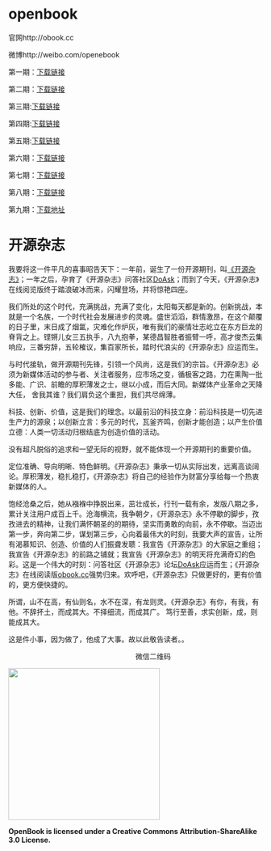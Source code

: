openbook
========

官网http://obook.cc

微博http://weibo.com/openebook

第一期：[下载链接](https://github.com/open1book/openbook/raw/master/openbook%E5%BC%80%E6%BA%90%E6%9D%82%E5%BF%972013%E6%96%B0%E5%B9%B4%E7%AC%AC%E4%B8%80%E6%9C%9F.pdf)     

第二期：[下载链接](https://github.com/open1book/openbook/raw/master/openbook%E5%BC%80%E6%BA%90%E6%9D%82%E5%BF%972013%E7%AC%AC%E4%BA%8C%E6%9C%9F.pdf)     

第三期:[下载链接](https://github.com/open1book/openbook/raw/master/openbook%E5%BC%80%E6%BA%90%E6%9D%82%E5%BF%972013%E5%B9%B4%E7%AC%AC%E4%B8%89%E6%9C%9F-%E6%A0%A1%E5%AF%B9%E7%89%88.pdf)     

第四期:[下载链接](https://github.com/open1book/openbook/raw/master/openbook%E5%BC%80%E6%BA%90%E6%9D%82%E5%BF%972013%E5%B9%B4%E7%AC%AC%E5%9B%9B%E6%9C%9F.pdf)

第五期:[下载链接](https://github.com/open1book/openbook/raw/master/openbook%E5%BC%80%E6%BA%90%E6%9D%82%E5%BF%972013%E5%B9%B4%E7%AC%AC%E4%BA%94%E6%9C%9F.pdf)     

第六期：[下载链接](https://github.com/open1book/openbook/raw/master/openbook%E5%BC%80%E6%BA%90%E6%9D%82%E5%BF%972013%E5%B9%B4%E7%AC%AC%E5%85%AD%E6%9C%9F.pdf)      

第七期：[下载链接](https://github.com/open1book/openbook/raw/master/OPENBOOK%E5%BC%80%E6%BA%90%E6%9D%82%E5%BF%972014%E7%AC%AC%E4%B8%83%E6%9C%9F.pdf)         

第八期：[下载链接](https://github.com/open1book/openbook/raw/master/openbook%E5%BC%80%E6%BA%90%E6%9D%82%E5%BF%972014%E7%AC%AC%E5%85%AB%E6%9C%9F.pdf)

第九期：[下载地址](https://github.com/open1book/openbook/raw/master/openbook%E5%BC%80%E6%BA%90%E6%9D%82%E5%BF%972014%E7%AC%AC%E4%B9%9D%E6%9C%9F.pdf)

# 开源杂志


我要将这一件平凡的喜事昭告天下：一年前，诞生了一份开源期刊，叫[《开源杂志》](http://obook.cc)；一年之后，孕育了《开源杂志》问答社区[DoAsk](http://doask.net)；而到了今天，《开源杂志》在线阅览版终于踏浪破冰而来，闪耀登场，并将惊艳四座。

我们所处的这个时代，充满挑战，充满了变化，太阳每天都是新的。创新挑战，本就是一个名族，一个时代社会发展进步的灵魂。盛世滔滔，群情激昂，在这个颠覆的日子里，末日成了烟氲，灾难化作炉灰，唯有我们的豪情壮志屹立在东方巨龙的脊背之上。铿锵儿女三五执手，八九抱拳，某德昌智胜者振臂一呼，高才俊杰云集响应，三番穷辞，五轮榷议，集百家所长，踏时代浪尖的《开源杂志》应运而生。

与时代接轨，做开源期刊先锋，引领一个风尚，这是我们的宗旨。《开源杂志》必须为新媒体活动的参与者、关注者服务，应市场之变，循极客之路，力在熏陶一批多能、广识、前瞻的厚积薄发之士，继以小成，而后大同。新媒体产业革命之天降大任， 舍我其谁？我们肩负这个重担，我们共尽绵薄。

科技、创新、价值，这是我们的理念。以最前沿的科技立身：前沿科技是一切先进生产力的源泉；以创新立言：多元的时代，瓦釜齐鸣，创新才能创造；以产生价值立德：人类一切活动归根结底为创造价值的活动。

没有超凡脱俗的追求和一望无际的视野，就不能体现一个开源期刊的重要价值。

定位准确、导向明晰、特色鲜明。《开源杂志》秉承一切从实际出发，远离高谈阔论。厚积薄发，稳扎稳打，《开源杂志》将自己的经验作为财富分享给每一个热衷新媒体的人。

饱经沧桑之后，她从襁褓中挣脱出来，茁壮成长，行刊一载有余，发版八期之多，累计关注用户成百上千。沧海横流，我争朝夕，《开源杂志》永不停歇的脚步，孜孜进去的精神，让我们满怀朝圣的的期待，坚实而勇敢的向前，永不停歇。当迈出第一步，奔向第二步，谋划第三步，心向着最伟大的时刻，我要大声的宣告，让所有渴慕知识、创造、价值的人们振聋发聩：我宣告《开源杂志》的大家庭之重组；我宣告《开源杂志》的前路之铺就；我宣告《开源杂志》的明天将充满奇幻的色彩。这是一个伟大的时刻：问答社区《开源杂志》论坛[DoAsk](http://doask.net)应运而生；《开源杂志》在线阅读版[obook.cc](http://obook.cc)强势归来。欢呼吧，《开源杂志》只做更好的，更有价值的，更方便快捷的。

所谓，山不在高，有仙则名，水不在深，有龙则灵。《开源杂志》有你，有我，有他。不辞抔土，而成其大。不择细流，而成其广。 笃行至善，求实创新，成，则能成其大。

这是件小事，因为做了，他成了大事。故以此敬告读者。。

<p style="position:relative;left:50%">微信二维码</p>

<img src="http://doask.qiniudn.com/qrcodeqrcode_for_gh_b42b19be7f11_1280.jpg" height="300px">

**OpenBook is licensed under a Creative Commons Attribution-ShareAlike 3.0 License.**
